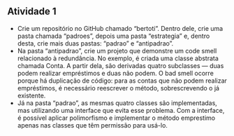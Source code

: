## Atividade 1
- Crie um repositório no GitHub chamado “bertoti”. Dentro dele, crie uma pasta chamada “padroes”, depois uma pasta “estrategia” e, dentro desta, crie mais duas pastas: “padrao” e “antipadrao”.
- Na pasta “antipadrao”, crie um projeto que demonstre um code smell relacionado à redundância. No exemplo, é criada uma classe abstrata chamada Conta. A partir dela, são derivadas quatro subclasses — duas podem realizar empréstimos e duas não podem. O bad smell ocorre porque há duplicação de código: para as contas que não podem realizar empréstimos, é necessário reescrever o método, sobrescrevendo o já existente.
- Já na pasta “padrao”, as mesmas quatro classes são implementadas, mas utilizando uma interface que evita esse problema. Com a interface, é possível aplicar polimorfismo e implementar o método emprestimo apenas nas classes que têm permissão para usá-lo.

